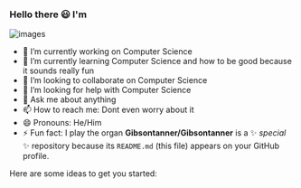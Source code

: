 ### Hello there 😃 I'm
![images](https://user-images.githubusercontent.com/107000458/172677736-28bba5e2-c5ce-415b-b89a-e887f27b4077.png)
- 🔭 I’m currently working on Computer Science
- 🌱 I’m currently learning Computer Science and how to be good because it sounds really fun
- 👯 I’m looking to collaborate on Computer Science
- 🤔 I’m looking for help with Computer Science
- 💬 Ask me about anything
- 📫 How to reach me: Dont even worry about it
- 😄 Pronouns: He/Him
- ⚡ Fun fact: I play the organ
**Gibsontanner/Gibsontanner** is a ✨ _special_ ✨ repository because its `README.md` (this file) appears on your GitHub profile.

Here are some ideas to get you started:


